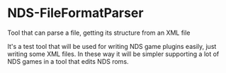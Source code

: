 NDS-FileFormatParser
====================

Tool that can parse a file, getting its structure from an XML file

It's a test tool that will be used for writing NDS game plugins easily, just writing some XML files.
In these way it will be simpler supporting a lot of NDS games in a tool that edits NDS roms.
